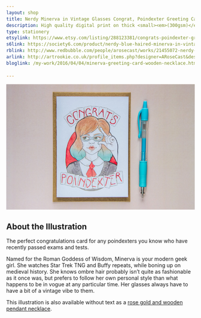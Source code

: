 ```yaml
---
layout: shop
title: Nerdy Minerva in Vintage Glasses Congrat, Poindexter Greeting Card
description: High quality digital print on thick <small><em>(300gsm)</em></small> silk card. Blank inside, with logo on back. Comes with a kraft envelope, in a protective cello bag. A6 in size <small><em>(14.8 x 10.5cm or 4.1 x 5.8in)</em></small>
type: stationery
etsylink: https://www.etsy.com/listing/288123381/congrats-poindexter-greeting-card
s6link: https://society6.com/product/nerdy-blue-haired-minerva-in-vintage-glasses_print#1=45
rblink: http://www.redbubble.com/people/arosecast/works/21455072-nerdy-blue-haired-minerva-in-vintage-glasses
arlink: http://artrookie.co.uk/profile_items.php?designer=ARoseCast&design=8929
bloglink: /my-work/2016/04/04/minerva-greeting-card-wooden-necklace.html

---
```


<div class="carosel">
    <img src="/assets/shop/minerva-congrats-poindexter-greeting-card.jpg" alt="Minerva, a Nerd in Vintage Glasses, hand-made by A Rose Cast" title="Rose Gold and Wooden Pendant Necklace with a printed illustration of Minerva, a Nerd in Vintage Glasses, hand-made by @arosecast">
</div>

<h2>About the Illustration</h2>
The perfect congratulations card for any poindexters you know who have recently passed exams and tests.

Named for the Roman Goddess of Wisdom, Minerva is your modern geek girl. She watches Star Trek TNG and Buffy repeats, while boning up on medieval history. She knows ombre hair probably isn’t quite as fashionable as it once was, but prefers to follow her own personal style than what happens to be in vogue at any particular time. Her glasses always have to have a bit of a vintage vibe to them.

This illustration is also available without text as a [rose gold and wooden pendant necklace](/shop/minerva-nerd-in-vintage-glasses-necklace.html).